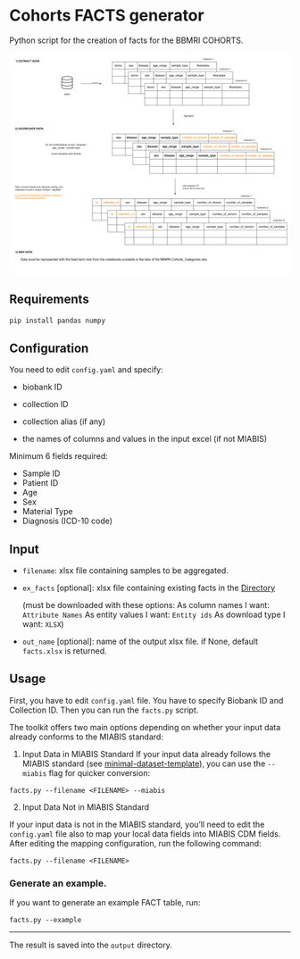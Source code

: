 # Cohorts FACTS generator

Python script for the creation of facts for the BBMRI COHORTS.

![facts-creation](https://github.com/bbdataeng/cohorts-fact/blob/main/BBMRIcohortguide.png)

## Requirements
``` shell
pip install pandas numpy
``` 

## Configuration

You need to edit `config.yaml` and specify:

- biobank ID

- collection ID

- collection alias (if any)

- the names of columns and values in the input excel (if not MIABIS)


Minimum 6 fields required:

* Sample ID
* Patient ID
* Age
* Sex
* Material Type
* Diagnosis (ICD-10 code)


## Input

- `filename`: xlsx file containing samples to be aggregated.

- `ex_facts` [optional]: xlsx file containing existing facts in the [Directory](https://directory-backend.molgenis.net/menu/advancedsearch/dataexplorer?entity=eu_bbmri_eric_facts) 

  (must be downloaded with these options:  As column names I want: `Attribute Names` As entity values I want: `Entity ids` As download type I want: `XLSX`)

- `out_name` [optional]: name of the output xlsx file. if None, default `facts.xlsx` is returned.

## Usage

First, you have to edit `config.yaml` file.
You have to specify Biobank ID and Collection ID.
Then you can run the `facts.py` script.

The toolkit offers two main options depending on whether your input data already conforms to the MIABIS standard:

1. Input Data in MIABIS Standard
If your input data already follows the MIABIS standard (see [minimal-dataset-template]("documents/minimal-dataset-template.xlsx")), you can use the `--miabis` flag for quicker conversion:


``` shell
facts.py --filename <FILENAME> --miabis 
``` 

2. Input Data Not in MIABIS Standard

If your input data is not in the MIABIS standard, you’ll need to edit the `config.yaml` file also to map your local data fields into MIABIS CDM fields. After editing the mapping configuration, run the following command:

``` shell
facts.py --filename <FILENAME> 
``` 
 
### Generate an example.

If you want to generate an example FACT table, run:
``` shell
facts.py --example
```

---

The result is saved into the `output` directory.